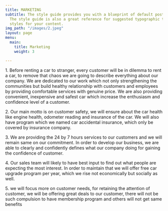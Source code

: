 ```yaml
---
title: MARKETING
subtitle: The style guide provides you with a blueprint of default post and page styles.
  The style guide is also a great reference for suggested typographic treatment and
  styles for your content.
img_path: "/images/2.jpeg"
layout: page
menu:
  main:
    title: Marketing
    weight: 3

---
```

1\. Before renting a car to stranger, every customer will be in dilemma to rent a car, to remove that chaos we are going to describe everything about our company. We are dedicated to our work which not only strengthening the communities but build healthy relationship with customers and employees by providing comfortable services with genuine price. We are also providing convenient, inexpensive and safest car which increase the enthusiasm and confidence level of a customer.

2\. Our main motto is on customer safety, we will ensure about the car health like engine health, odometer reading and insurance of the car. We will also have program which we named car accidental insurance, which only be covered by insurance company.

3\. We are providing the 24 by 7 hours services to our customers and we will remain same on our commitment. In order to develop our business, we are able to clearly and confidently defines what our company doing for gaining the confidence of customer.

4\. Our sales team will likely to have best input to find out what people are expecting the most interest. In order to maintain that we will offer free car upgrade program per year, which we rise not economically but socially as well.

5\. we will focus more on customer needs, for retaining the attention of customer, we will be offering great deals to our customer, there will not be such compulsion to have membership program and others will not get same benefits